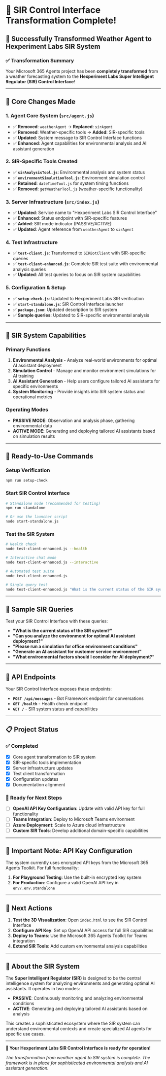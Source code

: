 # 🔬 SIR Control Interface Transformation Complete!

## 🎉 Successfully Transformed Weather Agent to Hexperiment Labs SIR System

### ✅ **Transformation Summary**

Your Microsoft 365 Agents project has been **completely transformed** from a weather forecasting system to the **Hexperiment Labs Super Intelligent Regulator (SIR) Control Interface**!

---

## 🔧 **Core Changes Made**

### 1. **Agent Core System** (`src/agent.js`)

- ✅ **Removed**: `weatherAgent` → **Replaced**: `sirAgent`
- ✅ **Removed**: Weather-specific tools → **Added**: SIR-specific tools
- ✅ **Updated**: System message to SIR Control Interface functions
- ✅ **Enhanced**: Agent capabilities for environmental analysis and AI assistant generation

### 2. **SIR-Specific Tools Created**

- ✅ **`sirAnalysisTool.js`**: Environmental analysis and system status
- ✅ **`environmentSimulationTool.js`**: Environment simulation control
- ✅ **Retained**: `dateTimeTool.js` for system timing functions
- ✅ **Removed**: `getWeatherTool.js` (weather-specific functionality)

### 3. **Server Infrastructure** (`src/index.js`)

- ✅ **Updated**: Service name to "Hexperiment Labs SIR Control Interface"
- ✅ **Enhanced**: Status endpoint with SIR-specific features
- ✅ **Added**: SIR mode indicator (PASSIVE/ACTIVE)
- ✅ **Updated**: Agent reference from `weatherAgent` to `sirAgent`

### 4. **Test Infrastructure**

- ✅ **`test-client.js`**: Transformed to `SIRBotClient` with SIR-specific queries
- ✅ **`test-client-enhanced.js`**: Complete SIR test suite with environmental analysis queries
- ✅ **Updated**: All test queries to focus on SIR system capabilities

### 5. **Configuration & Setup**

- ✅ **`setup-check.js`**: Updated to Hexperiment Labs SIR verification
- ✅ **`start-standalone.js`**: SIR Control Interface launcher
- ✅ **`package.json`**: Updated description to SIR system
- ✅ **Sample queries**: Updated to SIR-specific environmental analysis

---

## 🎯 **SIR System Capabilities**

### **Primary Functions**

1. **Environmental Analysis** - Analyze real-world environments for optimal AI assistant deployment
2. **Simulation Control** - Manage and monitor environment simulations for AI training
3. **AI Assistant Generation** - Help users configure tailored AI assistants for specific environments
4. **System Monitoring** - Provide insights into SIR system status and operational metrics

### **Operating Modes**

- **PASSIVE MODE**: Observation and analysis phase, gathering environmental data
- **ACTIVE MODE**: Generating and deploying tailored AI assistants based on simulation results

---

## 🚀 **Ready-to-Use Commands**

### **Setup Verification**

```bash
npm run setup-check
```

### **Start SIR Control Interface**

```bash
# Standalone mode (recommended for testing)
npm run standalone

# Or use the launcher script
node start-standalone.js
```

### **Test the SIR System**

```bash
# Health check
node test-client-enhanced.js --health

# Interactive chat mode
node test-client-enhanced.js --interactive

# Automated test suite
node test-client-enhanced.js

# Single query test
node test-client-enhanced.js "What is the current status of the SIR system?"
```

---

## 💬 **Sample SIR Queries**

Test your SIR Control Interface with these queries:

- **"What is the current status of the SIR system?"**
- **"Can you analyze the environment for optimal AI assistant deployment?"**
- **"Please run a simulation for office environment conditions"**
- **"Generate an AI assistant for customer service environment"**
- **"What environmental factors should I consider for AI deployment?"**

---

## 🔌 **API Endpoints**

Your SIR Control Interface exposes these endpoints:

- **`POST /api/messages`** - Bot Framework endpoint for conversations
- **`GET /health`** - Health check endpoint
- **`GET /`** - SIR system status and capabilities

---

## 📋 **Project Status**

### ✅ **Completed**

- [x] Core agent transformation to SIR system
- [x] SIR-specific tools implementation
- [x] Server infrastructure updates
- [x] Test client transformation
- [x] Configuration updates
- [x] Documentation alignment

### 🔄 **Ready for Next Steps**

- [ ] **OpenAI API Key Configuration**: Update with valid API key for full functionality
- [ ] **Teams Integration**: Deploy to Microsoft Teams environment
- [ ] **Azure Deployment**: Scale to Azure cloud infrastructure
- [ ] **Custom SIR Tools**: Develop additional domain-specific capabilities

---

## 🔑 **Important Note: API Key Configuration**

The system currently uses encrypted API keys from the Microsoft 365 Agents Toolkit. For full functionality:

1. **For Playground Testing**: Use the built-in encrypted key system
2. **For Production**: Configure a valid OpenAI API key in `env/.env.standalone`

---

## 🎯 **Next Actions**

1. **Test the 3D Visualization**: Open `index.html` to see the SIR Control Interface
2. **Configure API Key**: Set up OpenAI API access for full SIR capabilities
3. **Deploy to Teams**: Use the Microsoft 365 Agents Toolkit for Teams integration
4. **Extend SIR Tools**: Add custom environmental analysis capabilities

---

## 🔬 **About the SIR System**

The **Super Intelligent Regulator (SIR)** is designed to be the central intelligence system for analyzing environments and generating optimal AI assistants. It operates in two modes:

- **PASSIVE**: Continuously monitoring and analyzing environmental conditions
- **ACTIVE**: Generating and deploying tailored AI assistants based on analysis

This creates a sophisticated ecosystem where the SIR system can understand environmental contexts and create specialized AI agents for specific use cases.

---

**🎉 Your Hexperiment Labs SIR Control Interface is ready for operation!**

_The transformation from weather agent to SIR system is complete. The framework is in place for sophisticated environmental analysis and AI assistant generation._
